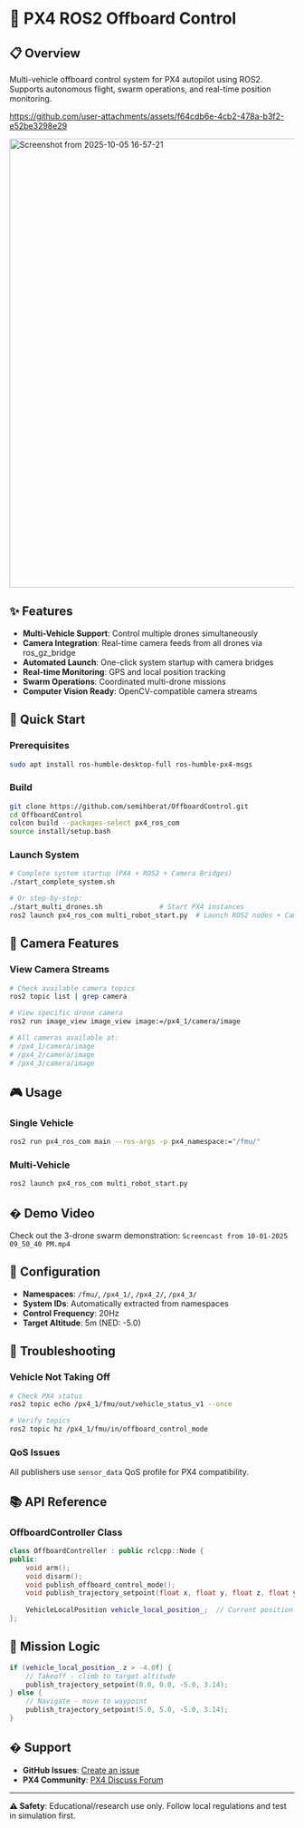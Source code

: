 # 🚁 PX4 ROS2 Offboard Control

## 📋 Overview
Multi-vehicle offboard control system for PX4 autopilot using ROS2. Supports autonomous flight, swarm operations, and real-time position monitoring.

https://github.com/user-attachments/assets/f64cdb6e-4cb2-478a-b3f2-e52be3298e29

<img width="957" height="792" alt="Screenshot from 2025-10-05 16-57-21" src="https://github.com/user-attachments/assets/2be3b12d-b2d6-4884-9ab9-afb669cc1390" />

## ✨ Features
- **Multi-Vehicle Support**: Control multiple drones simultaneously
- **Camera Integration**: Real-time camera feeds from all drones via ros_gz_bridge
- **Automated Launch**: One-click system startup with camera bridges
- **Real-time Monitoring**: GPS and local position tracking
- **Swarm Operations**: Coordinated multi-drone missions
- **Computer Vision Ready**: OpenCV-compatible camera streams

## 🚀 Quick Start

### Prerequisites
```bash
sudo apt install ros-humble-desktop-full ros-humble-px4-msgs
```

### Build
```bash
git clone https://github.com/semihberat/OffboardControl.git
cd OffboardControl
colcon build --packages-select px4_ros_com
source install/setup.bash
```

### Launch System
```bash
# Complete system startup (PX4 + ROS2 + Camera Bridges)
./start_complete_system.sh

# Or step-by-step:
./start_multi_drones.sh              # Start PX4 instances
ros2 launch px4_ros_com multi_robot_start.py  # Launch ROS2 nodes + Camera bridges
```

## 📸 Camera Features

### View Camera Streams
```bash
# Check available camera topics
ros2 topic list | grep camera

# View specific drone camera
ros2 run image_view image_view image:=/px4_1/camera/image

# All cameras available at:
# /px4_1/camera/image
# /px4_2/camera/image  
# /px4_3/camera/image
```

## 🎮 Usage

### Single Vehicle
```bash
ros2 run px4_ros_com main --ros-args -p px4_namespace:="/fmu/"
```

### Multi-Vehicle
```bash
ros2 launch px4_ros_com multi_robot_start.py
```

## � Demo Video
Check out the 3-drone swarm demonstration: `Screencast from 10-01-2025 09_50_40 PM.mp4`

## 🔧 Configuration
- **Namespaces**: `/fmu/`, `/px4_1/`, `/px4_2/`, `/px4_3/`
- **System IDs**: Automatically extracted from namespaces
- **Control Frequency**: 20Hz
- **Target Altitude**: 5m (NED: -5.0)

## 🐛 Troubleshooting

### Vehicle Not Taking Off
```bash
# Check PX4 status
ros2 topic echo /px4_1/fmu/out/vehicle_status_v1 --once

# Verify topics
ros2 topic hz /px4_1/fmu/in/offboard_control_mode
```

### QoS Issues
All publishers use `sensor_data` QoS profile for PX4 compatibility.

## 📚 API Reference

### OffboardController Class
```cpp
class OffboardController : public rclcpp::Node {
public:
    void arm();
    void disarm();
    void publish_offboard_control_mode();
    void publish_trajectory_setpoint(float x, float y, float z, float yaw);
    
    VehicleLocalPosition vehicle_local_position_;  // Current position
};
```

## 🎯 Mission Logic
```cpp
if (vehicle_local_position_.z > -4.0f) {
    // Takeoff - climb to target altitude
    publish_trajectory_setpoint(0.0, 0.0, -5.0, 3.14);
} else {
    // Navigate - move to waypoint
    publish_trajectory_setpoint(5.0, 5.0, -5.0, 3.14);
}
```

## � Support
- **GitHub Issues**: [Create an issue](https://github.com/semihberat/OffboardControl/issues)
- **PX4 Community**: [PX4 Discuss Forum](https://discuss.px4.io/)

---
**⚠️ Safety**: Educational/research use only. Follow local regulations and test in simulation first.
